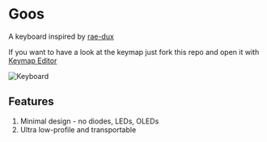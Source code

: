 # Goos

A keyboard inspired by [rae-dux](https://github.com/andrewjrae/rae-dux)

If you want to have a look at the keymap just fork this repo and open it with [Keymap Editor](https://nickcoutsos.github.io/keymap-editor/)

![Keyboard](https://i.imgur.com/C1xyFh3.png)

## Features
1. Minimal design - no diodes, LEDs, OLEDs
2. Ultra low-profile and transportable

